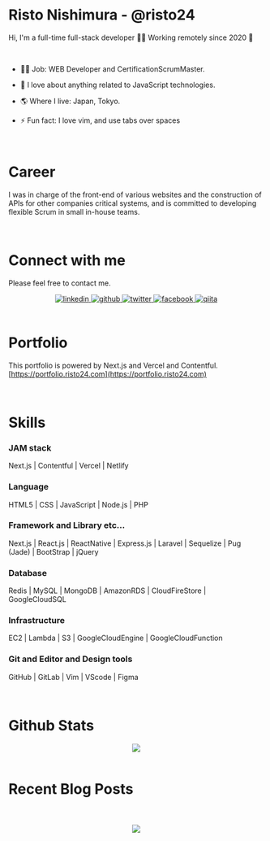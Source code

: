 # Risto Nishimura - @risto24
Hi, I'm a full-time full-stack developer 👨‍💻 
Working remotely since 2020 🚀

<br/>

- 🧑‍💻 Job: WEB Developer and CertificationScrumMaster.  
  

- 🌱 I love about anything related to JavaScript technologies.  
  

- 🌎 Where I live: Japan, Tokyo.  
  

- ⚡ Fun fact: I love vim, and use tabs over spaces  
  
<br/>  

# Career
I was in charge of the front-end of various websites and the construction of APIs for other companies critical systems, and is committed to developing flexible Scrum in small in-house teams. 

<br/>

# Connect with me  
Please feel free to contact me. <br>
<div align="center">
<a href="https://linkedin.com/in/risto24" target="_blank">
<img src=https://img.shields.io/badge/linkedin-%231E77B5.svg?&style=for-the-badge&logo=linkedin&logoColor=white alt=linkedin style="margin-bottom: 5px;" />
</a>
<a href="https://github.com/risto24" target="_blank">
<img src=https://img.shields.io/badge/github-%2324292e.svg?&style=for-the-badge&logo=github&logoColor=white alt=github style="margin-bottom: 5px;" />
</a>
<a href="https://twitter.com/risto_jp" target="_blank">
<img src=https://img.shields.io/badge/twitter-%2300acee.svg?&style=for-the-badge&logo=twitter&logoColor=white alt=twitter style="margin-bottom: 5px;" />
</a>
<a href="https://www.facebook.com/risto24" target="_blank">
<img src=https://img.shields.io/badge/facebook-%232E87FB.svg?&style=for-the-badge&logo=facebook&logoColor=white alt=facebook style="margin-bottom: 5px;" />
</a>
<a href="https://qiita.com/risto24" target="_blank">
<img src=https://img.shields.io/badge/qiita-%2324292e.svg?&style=for-the-badge alt=qiita style="margin-bottom: 5px;" />
</a>
</div>  

<br/>  

# Portfolio
This portfolio is powered by Next.js and Vercel and Contentful. <br>
[https://portfolio.risto24.com](https://portfolio.risto24.com)

<br/>

# Skills

### JAM stack
Next.js | Contentful | Vercel | Netlify

### Language
HTML5 | CSS | JavaScript | Node.js | PHP

### Framework and Library etc...
Next.js | React.js | ReactNative | Express.js | Laravel | Sequelize | Pug (Jade) | BootStrap | jQuery

### Database
Redis | MySQL | MongoDB | AmazonRDS | CloudFireStore | GoogleCloudSQL

### Infrastructure
EC2 | Lambda | S3 | GoogleCloudEngine | GoogleCloudFunction

### Git and Editor and Design tools
GitHub | GitLab | Vim | VScode | Figma

<br/>


# Github Stats  
<div align="center"><img src="https://github-readme-stats.vercel.app/api?username=risto24&show_icons=true&count_private=true" align="center" /></div>  

<br/>  


# Recent Blog Posts  
  

<br/>  

  

<br/>  

<div align="center">
<img src="https://komarev.com/ghpvc/?username=risto24&&style=flat-square" align="center" />
</div>  

<br />
